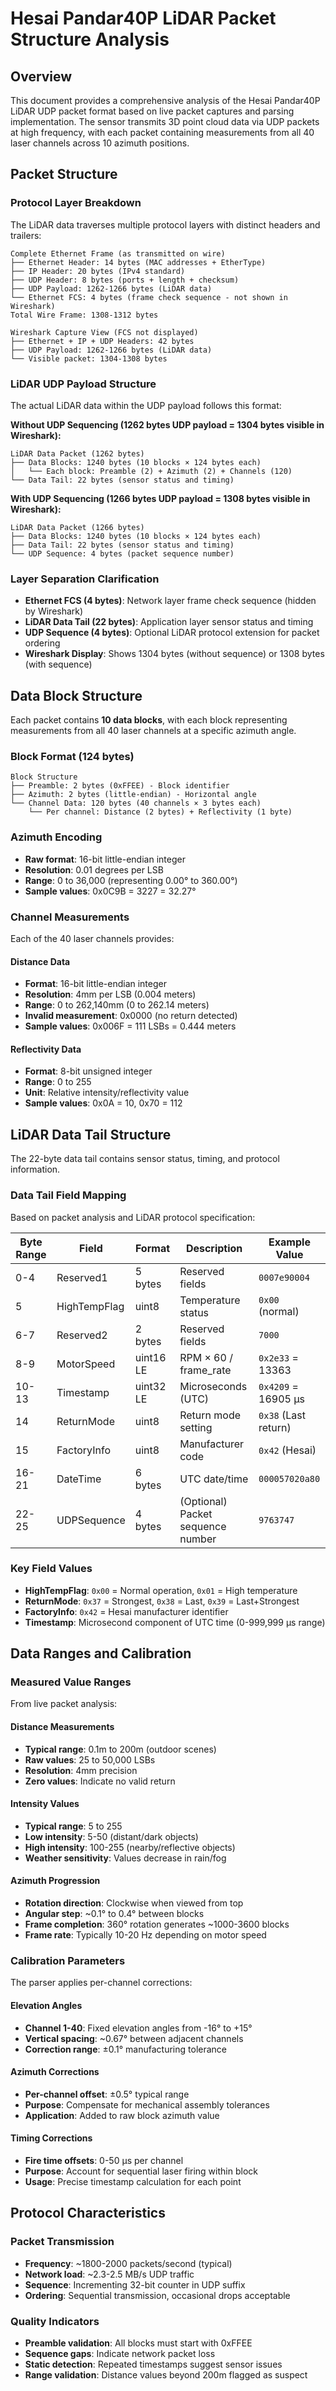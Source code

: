 # Hesai Pandar40P LiDAR Packet Structure Analysis

## Overview

This document provides a comprehensive analysis of the Hesai Pandar40P LiDAR UDP packet format based on live packet captures and parsing implementation. The sensor transmits 3D point cloud data via UDP packets at high frequency, with each packet containing measurements from all 40 laser channels across 10 azimuth positions.

## Packet Structure

### Protocol Layer Breakdown

The LiDAR data traverses multiple protocol layers with distinct headers and trailers:

```
Complete Ethernet Frame (as transmitted on wire)
├── Ethernet Header: 14 bytes (MAC addresses + EtherType)
├── IP Header: 20 bytes (IPv4 standard)
├── UDP Header: 8 bytes (ports + length + checksum)
├── UDP Payload: 1262-1266 bytes (LiDAR data)
└── Ethernet FCS: 4 bytes (frame check sequence - not shown in Wireshark)
Total Wire Frame: 1308-1312 bytes
```

```
Wireshark Capture View (FCS not displayed)
├── Ethernet + IP + UDP Headers: 42 bytes
├── UDP Payload: 1262-1266 bytes (LiDAR data)
└── Visible packet: 1304-1308 bytes
```

### LiDAR UDP Payload Structure

The actual LiDAR data within the UDP payload follows this format:

**Without UDP Sequencing (1262 bytes UDP payload = 1304 bytes visible in Wireshark):**
```
LiDAR Data Packet (1262 bytes)
├── Data Blocks: 1240 bytes (10 blocks × 124 bytes each)
│   └── Each block: Preamble (2) + Azimuth (2) + Channels (120)
└── Data Tail: 22 bytes (sensor status and timing)
```

**With UDP Sequencing (1266 bytes UDP payload = 1308 bytes visible in Wireshark):**
```
LiDAR Data Packet (1266 bytes)
├── Data Blocks: 1240 bytes (10 blocks × 124 bytes each)
├── Data Tail: 22 bytes (sensor status and timing)
└── UDP Sequence: 4 bytes (packet sequence number)
```

### Layer Separation Clarification

- **Ethernet FCS (4 bytes)**: Network layer frame check sequence (hidden by Wireshark)
- **LiDAR Data Tail (22 bytes)**: Application layer sensor status and timing
- **UDP Sequence (4 bytes)**: Optional LiDAR protocol extension for packet ordering
- **Wireshark Display**: Shows 1304 bytes (without sequence) or 1308 bytes (with sequence)

## Data Block Structure

Each packet contains **10 data blocks**, with each block representing measurements from all 40 laser channels at a specific azimuth angle.

### Block Format (124 bytes)
```
Block Structure
├── Preamble: 2 bytes (0xFFEE) - Block identifier
├── Azimuth: 2 bytes (little-endian) - Horizontal angle
└── Channel Data: 120 bytes (40 channels × 3 bytes each)
    └── Per channel: Distance (2 bytes) + Reflectivity (1 byte)
```

### Azimuth Encoding
- **Raw format**: 16-bit little-endian integer
- **Resolution**: 0.01 degrees per LSB
- **Range**: 0 to 36,000 (representing 0.00° to 360.00°)
- **Sample values**: 0x0C9B = 3227 = 32.27°

### Channel Measurements
Each of the 40 laser channels provides:

#### Distance Data
- **Format**: 16-bit little-endian integer
- **Resolution**: 4mm per LSB (0.004 meters)
- **Range**: 0 to 262,140mm (0 to 262.14 meters)
- **Invalid measurement**: 0x0000 (no return detected)
- **Sample values**: 0x006F = 111 LSBs = 0.444 meters

#### Reflectivity Data
- **Format**: 8-bit unsigned integer
- **Range**: 0 to 255
- **Unit**: Relative intensity/reflectivity value
- **Sample values**: 0x0A = 10, 0x70 = 112

## LiDAR Data Tail Structure

The 22-byte data tail contains sensor status, timing, and protocol information.

### Data Tail Field Mapping
Based on packet analysis and LiDAR protocol specification:

| Byte Range | Field | Format | Description | Example Value |
|------------|-------|--------|-------------|---------------|
| 0-4 | Reserved1 | 5 bytes | Reserved fields | `0007e90004` |
| 5 | HighTempFlag | uint8 | Temperature status | `0x00` (normal) |
| 6-7 | Reserved2 | 2 bytes | Reserved fields | `7000` |
| 8-9 | MotorSpeed | uint16 LE | RPM × 60 / frame_rate | `0x2e33` = 13363 |
| 10-13 | Timestamp | uint32 LE | Microseconds (UTC) | `0x4209` = 16905 μs |
| 14 | ReturnMode | uint8 | Return mode setting | `0x38` (Last return) |
| 15 | FactoryInfo | uint8 | Manufacturer code | `0x42` (Hesai) |
| 16-21 | DateTime | 6 bytes | UTC date/time | `000057020a80` |
| 22-25 | UDPSequence | 4 bytes | (Optional) Packet sequence number | `9763747` |

### Key Field Values
- **HighTempFlag**: `0x00` = Normal operation, `0x01` = High temperature
- **ReturnMode**: `0x37` = Strongest, `0x38` = Last, `0x39` = Last+Strongest
- **FactoryInfo**: `0x42` = Hesai manufacturer identifier
- **Timestamp**: Microsecond component of UTC time (0-999,999 μs range)

## Data Ranges and Calibration

### Measured Value Ranges
From live packet analysis:

#### Distance Measurements
- **Typical range**: 0.1m to 200m (outdoor scenes)
- **Raw values**: 25 to 50,000 LSBs
- **Resolution**: 4mm precision
- **Zero values**: Indicate no valid return

#### Intensity Values
- **Typical range**: 5 to 255
- **Low intensity**: 5-50 (distant/dark objects)
- **High intensity**: 100-255 (nearby/reflective objects)
- **Weather sensitivity**: Values decrease in rain/fog

#### Azimuth Progression
- **Rotation direction**: Clockwise when viewed from top
- **Angular step**: ~0.1° to 0.4° between blocks
- **Frame completion**: 360° rotation generates ~1000-3600 blocks
- **Frame rate**: Typically 10-20 Hz depending on motor speed

### Calibration Parameters
The parser applies per-channel corrections:

#### Elevation Angles
- **Channel 1-40**: Fixed elevation angles from -16° to +15°
- **Vertical spacing**: ~0.67° between adjacent channels
- **Correction range**: ±0.1° manufacturing tolerance

#### Azimuth Corrections
- **Per-channel offset**: ±0.5° typical range
- **Purpose**: Compensate for mechanical assembly tolerances
- **Application**: Added to raw block azimuth value

#### Timing Corrections
- **Fire time offsets**: 0-50 μs per channel
- **Purpose**: Account for sequential laser firing within block
- **Usage**: Precise timestamp calculation for each point

## Protocol Characteristics

### Packet Transmission
- **Frequency**: ~1800-2000 packets/second (typical)
- **Network load**: ~2.3-2.5 MB/s UDP traffic
- **Sequence**: Incrementing 32-bit counter in UDP suffix
- **Ordering**: Sequential transmission, occasional drops acceptable

### Quality Indicators
- **Preamble validation**: All blocks must start with 0xFFEE
- **Sequence gaps**: Indicate network packet loss
- **Static detection**: Repeated timestamps suggest sensor issues
- **Range validation**: Distance values beyond 200m flagged as suspect
